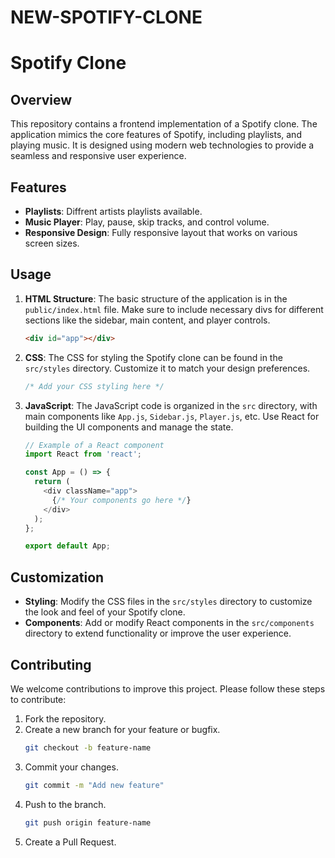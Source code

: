 # NEW-SPOTIFY-CLONE

# Spotify Clone

## Overview
This repository contains a frontend implementation of a Spotify clone. The application mimics the core features of Spotify, including  playlists, and playing music. It is designed using modern web technologies to provide a seamless and responsive user experience.

## Features
- **Playlists**: Diffrent artists playlists available.
- **Music Player**: Play, pause, skip tracks, and control volume.
- **Responsive Design**: Fully responsive layout that works on various screen sizes.


## Usage
1. **HTML Structure**: The basic structure of the application is in the `public/index.html` file. Make sure to include necessary divs for different sections like the sidebar, main content, and player controls.
    ```html
    <div id="app"></div>
    ```

2. **CSS**: The CSS for styling the Spotify clone can be found in the `src/styles` directory. Customize it to match your design preferences.
    ```css
    /* Add your CSS styling here */
    ```

3. **JavaScript**: The JavaScript code is organized in the `src` directory, with main components like `App.js`, `Sidebar.js`, `Player.js`, etc. Use React for building the UI components and manage the state.
    ```javascript
    // Example of a React component
    import React from 'react';

    const App = () => {
      return (
        <div className="app">
          {/* Your components go here */}
        </div>
      );
    };

    export default App;
    ```

## Customization
- **Styling**: Modify the CSS files in the `src/styles` directory to customize the look and feel of your Spotify clone.
- **Components**: Add or modify React components in the `src/components` directory to extend functionality or improve the user experience.

## Contributing
We welcome contributions to improve this project. Please follow these steps to contribute:
1. Fork the repository.
2. Create a new branch for your feature or bugfix.
    ```sh
    git checkout -b feature-name
    ```
3. Commit your changes.
    ```sh
    git commit -m "Add new feature"
    ```
4. Push to the branch.
    ```sh
    git push origin feature-name
    ```
5. Create a Pull Request.

